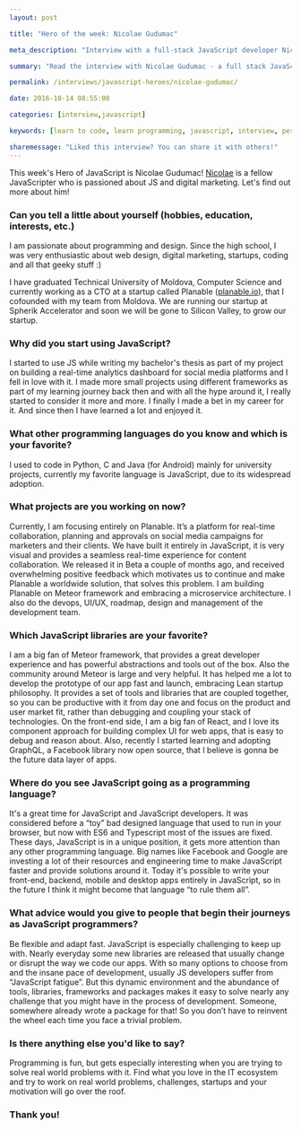 ```yaml
---
layout: post

title: "Hero of the week: Nicolae Gudumac"

meta_description: "Interview with a full-stack JavaScript developer Nicolae Gudumac. Find out Nicolae's story about his journey on becoming a programmer and see ..."

summary: "Read the interview with Nicolae Gudumac - a full stack JavaScript developer who founded a global startup."

permalink: /interviews/javascript-heroes/nicolae-gudumac/

date: 2016-10-14 08:55:00

categories: [interview,javascript]

keywords: [learn to code, learn programming, javascript, interview, personal story, javascript programmer]

sharemessage: "Liked this interview? You can share it with others!"
---
```


This week's Hero of JavaScript is Nicolae Gudumac! [Nicolae](https://www.linkedin.com/in/nicolae-gudumac-862a36a2) is a fellow JavaScripter who is passioned about JS and digital marketing. Let's find out more about him!

### Can you tell a little about yourself (hobbies, education, interests, etc.)

I am passionate about programming and design. Since the high school, I was very enthusiastic about web design, digital marketing, startups, coding and all that geeky stuff :) 

I have graduated Technical University of Moldova, Computer Science and currently working as a CTO at a startup called Planable ([planable.io](http://planable.io)), that I cofounded with my team from Moldova. We are running our startup at Spherik Accelerator and soon we will be gone to Silicon Valley, to grow our startup.

### Why did you start using JavaScript?

I started to use JS while writing my bachelor's thesis as part of my project on building a real-time analytics dashboard for social media platforms and I fell in love with it. I made more small projects using different frameworks as part of my learning journey back then and with all the hype around it, I really started to consider it more and more. I finally I made a bet in my career for it. And since then I have learned a lot and enjoyed it.

### What other programming languages do you know and which is your favorite?

I used to code in Python, C and Java (for Android) mainly for university projects, currently my favorite language is JavaScript, due to its widespread adoption.

### What projects are you working on now?

Currently, I am focusing entirely on Planable. It’s a platform for real-time collaboration, planning and approvals on social media campaigns for marketers and their clients. We have built it entirely in JavaScript, it is very visual and provides a seamless real-time experience for content collaboration. We released it in Beta a couple of months ago, and received overwhelming positive feedback which motivates us to continue and make Planable a worldwide solution, that solves this problem. I am building Planable on Meteor framework and embracing a microservice architecture. I also do the devops, UI/UX, roadmap, design and management of the development team. 

### Which JavaScript libraries are your favorite?

I am a big fan of Meteor framework, that provides a great developer experience and has powerful abstractions and tools out of the box. Also the community around Meteor is large and very helpful. It has helped me a lot to develop the prototype of our app fast and launch, embracing Lean startup philosophy. It provides a set of tools and libraries that are coupled together, so you can be productive with it from day one and focus on the product and user market fit, rather than debugging and coupling your stack of technologies. On the front-end side, I am a big fan of React, and I love its component approach for building complex UI for web apps, that is easy to debug and reason about. Also, recently I started learning and adopting GraphQL, a Facebook library now open source, that I believe is gonna be the future data layer of apps.

### Where do you see JavaScript going as a programming language?

It's a great time for JavaScript and JavaScript developers. It was considered before a “toy” bad designed language that used to run in your browser, but now with ES6 and Typescript most of the issues are fixed.  These days, JavaScript is in a unique position, it gets more attention than any other programming language. Big names like Facebook and Google are investing a lot of their resources and engineering time to make JavaScript faster and provide solutions around it. Today it's possible to write your front-end, backend, mobile and desktop apps entirely in JavaScript, so in the future I think it might become that language “to rule them all”. 

### What advice would you give to people that begin their journeys as JavaScript programmers?

Be flexible and adapt fast. JavaScript is especially challenging to keep up with. Nearly everyday some new libraries are released that usually change or disrupt the way we code our apps. With so many options to choose from and the insane pace of development, usually JS developers suffer from “JavaScript fatigue”. But this dynamic environment and the abundance of tools, libraries, frameworks and packages makes it easy to solve nearly any challenge that you might have in the process of development. Someone, somewhere already wrote a package for that! So you don’t have to reinvent the wheel each time you face a trivial problem.

### Is there anything else you'd like to say?

Programming is fun, but gets especially interesting when you are trying to solve real world problems with it. Find what you love in the IT ecosystem and try to work on real world problems, challenges, startups and your motivation will go over the roof.

### Thank you!